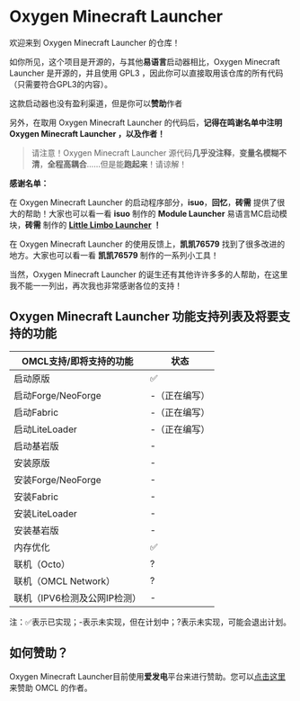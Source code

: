 # Oxygen Minecraft Launcher
欢迎来到 Oxygen Minecraft Launcher 的仓库！

如你所见，这个项目是开源的，与其他**易语言**启动器相比，Oxygen Minecraft Launcher 是开源的，并且使用 GPL3 ，因此你可以直接取用该仓库的所有代码（只需要符合GPL3的内容）。

这款启动器也没有盈利渠道，但是你可以**赞助**作者

另外，在取用 Oxygen Minecraft Launcher 的代码后，**记得在鸣谢名单中注明 Oxygen Minecraft Launcher ，以及作者！**

>请注意！Oxygen Minecraft Launcher 源代码**几乎没注释**，**变量名模糊不清**，**全程高耦合**……但是能**跑起来**！请谅解！

**感谢名单：**

在 Oxygen Minecraft Launcher 的启动程序部分，**isuo**，**回忆**，**砖需** 提供了很大的帮助！大家也可以看一看 **isuo** 制作的 **Module Launcher** 易语言MC启动模块，**砖需** 制作的 **[Little Limbo Launcher](https://gitcode.net/Rechalow/lllauncher "Little Limbo Launcher") ！**

在 Oxygen Minecraft Launcher 的使用反馈上，**凯凯76579** 找到了很多改进的地方。大家也可以看一看 **凯凯76579** 制作的一系列小工具！

当然，Oxygen Minecraft Launcher 的诞生还有其他许许多多的人帮助，在这里我不能一一列出，再次我也非常感谢各位的支持！

## Oxygen Minecraft Launcher 功能支持列表及将要支持的功能

|OMCL支持/即将支持的功能|状态|
|---|---|
|启动原版|✅|
|启动Forge/NeoForge|-（正在编写）|
|启动Fabric|-（正在编写）|
|启动LiteLoader|-（正在编写）|
|启动基岩版|-|
|安装原版|-|
|安装Forge/NeoForge|-|
|安装Fabric|-|
|安装LiteLoader|-|
|安装基岩版|-|
|内存优化|✅|
|联机（Octo）|?|
|联机（OMCL Network）|?|
|联机（IPV6检测及公网IP检测）|-|

注：✅表示已实现；-表示未实现，但在计划中；?表示未实现，可能会退出计划。

## 如何赞助？
Oxygen Minecraft Launcher目前使用**爱发电**平台来进行赞助。您可以[点击这里](https://afdian.net/a/OMCL "点击这里")来赞助 OMCL 的作者。
